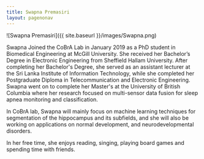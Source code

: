 ```yaml
---
title: Swapna Premasiri
layout: pagenonav
---
```

![Swapna Premasiri]({{ site.baseurl }}/images/Swapna.png)

Swapna Joined the CoBrA Lab in January 2019 as a PhD student in Biomedical Engineering at McGill University. She received her Bachelor’s Degree in Electronic Engineering from Sheffield Hallam University.  After completing her Bachelor's Degree, she served as an assistant lecturer at the Sri Lanka Institute of Information Technology, while she completed her Postgraduate Diploma in Telecommunication and Electronic Engineering. Swapna went on to complete her Master's at the University of British Columbia where her research focused on multi-sensor data fusion for sleep apnea monitoring and classification.

In CoBrA lab, Swapna will mainly focus on machine learning techniques for segmentation of the hippocampus and its subfields, and she will also be working on applications on normal development, and neurodevelopmental disorders.

In her free time, she enjoys reading, singing, playing board games and spending time with friends.
